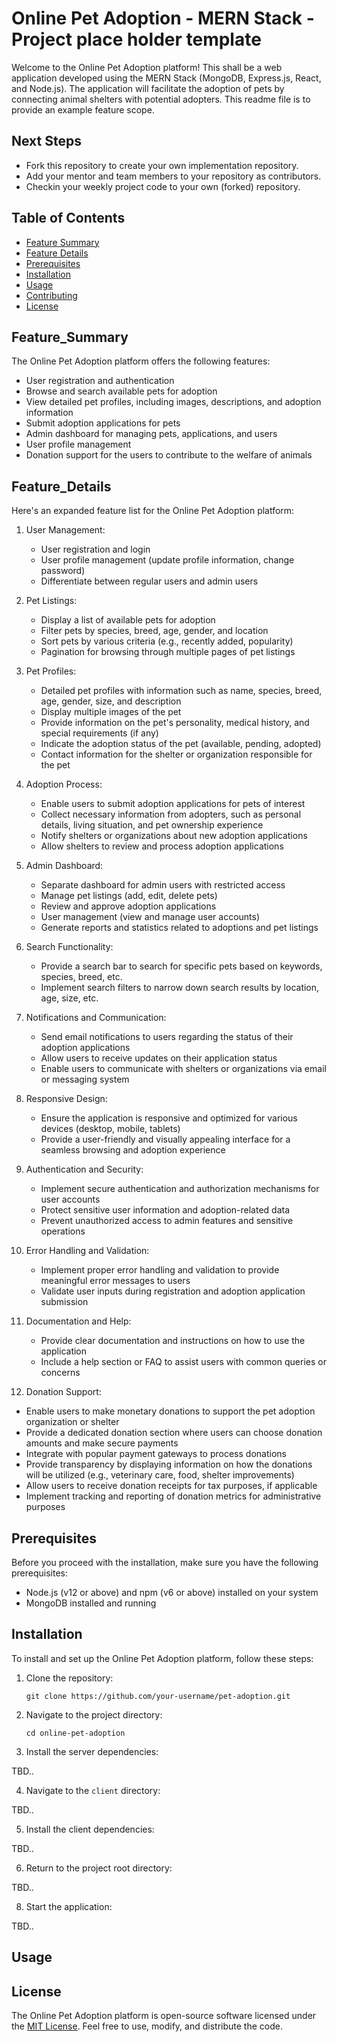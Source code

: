 # Online Pet Adoption - MERN Stack - Project place holder template

Welcome to the Online Pet Adoption platform! This shall be a web application developed using the MERN Stack (MongoDB, Express.js, React, and Node.js). The application will facilitate the adoption of pets by connecting animal shelters with potential adopters. This readme file is to provide an example feature scope.

## Next Steps

- Fork this repository to create your own implementation repository.
- Add your mentor and team members to your repository as contributors.
- Checkin your weekly project code to your own (forked) repository.

## Table of Contents

- [Feature Summary](#feature_summary)
- [Feature Details](#feature_details)
- [Prerequisites](#prerequisites)
- [Installation](#installation)
- [Usage](#usage)
- [Contributing](#contributing)
- [License](#license)

## Feature_Summary

The Online Pet Adoption platform offers the following features:

- User registration and authentication
- Browse and search available pets for adoption
- View detailed pet profiles, including images, descriptions, and adoption information
- Submit adoption applications for pets
- Admin dashboard for managing pets, applications, and users
- User profile management
- Donation support for the users to contribute to the welfare of animals

## Feature_Details

Here's an expanded feature list for the Online Pet Adoption platform:

1. User Management:
   - User registration and login
   - User profile management (update profile information, change password)
   - Differentiate between regular users and admin users

2. Pet Listings:
   - Display a list of available pets for adoption
   - Filter pets by species, breed, age, gender, and location
   - Sort pets by various criteria (e.g., recently added, popularity)
   - Pagination for browsing through multiple pages of pet listings

3. Pet Profiles:
   - Detailed pet profiles with information such as name, species, breed, age, gender, size, and description
   - Display multiple images of the pet
   - Provide information on the pet's personality, medical history, and special requirements (if any)
   - Indicate the adoption status of the pet (available, pending, adopted)
   - Contact information for the shelter or organization responsible for the pet

4. Adoption Process:
   - Enable users to submit adoption applications for pets of interest
   - Collect necessary information from adopters, such as personal details, living situation, and pet ownership experience
   - Notify shelters or organizations about new adoption applications
   - Allow shelters to review and process adoption applications

5. Admin Dashboard:
   - Separate dashboard for admin users with restricted access
   - Manage pet listings (add, edit, delete pets)
   - Review and approve adoption applications
   - User management (view and manage user accounts)
   - Generate reports and statistics related to adoptions and pet listings

6. Search Functionality:
   - Provide a search bar to search for specific pets based on keywords, species, breed, etc.
   - Implement search filters to narrow down search results by location, age, size, etc.

7. Notifications and Communication:
   - Send email notifications to users regarding the status of their adoption applications
   - Allow users to receive updates on their application status
   - Enable users to communicate with shelters or organizations via email or messaging system

8. Responsive Design:
   - Ensure the application is responsive and optimized for various devices (desktop, mobile, tablets)
   - Provide a user-friendly and visually appealing interface for a seamless browsing and adoption experience

9. Authentication and Security:
   - Implement secure authentication and authorization mechanisms for user accounts
   - Protect sensitive user information and adoption-related data
   - Prevent unauthorized access to admin features and sensitive operations

10. Error Handling and Validation:
    - Implement proper error handling and validation to provide meaningful error messages to users
    - Validate user inputs during registration and adoption application submission

11. Documentation and Help:
    - Provide clear documentation and instructions on how to use the application
    - Include a help section or FAQ to assist users with common queries or concerns

12. Donation Support:
   - Enable users to make monetary donations to support the pet adoption organization or shelter
   - Provide a dedicated donation section where users can choose donation amounts and make secure payments
   - Integrate with popular payment gateways to process donations
   - Provide transparency by displaying information on how the donations will be utilized (e.g., veterinary care, food, shelter improvements)
   - Allow users to receive donation receipts for tax purposes, if applicable
   - Implement tracking and reporting of donation metrics for administrative purposes

## Prerequisites

Before you proceed with the installation, make sure you have the following prerequisites:

- Node.js (v12 or above) and npm (v6 or above) installed on your system
- MongoDB installed and running


## Installation

To install and set up the Online Pet Adoption platform, follow these steps:

1. Clone the repository:

   ```shell
   git clone https://github.com/your-username/pet-adoption.git
   ```

2. Navigate to the project directory:

   ```shell
   cd online-pet-adoption
   ```

3. Install the server dependencies:

 TBD..
 
4. Navigate to the `client` directory:

 TBD..

5. Install the client dependencies:

 TBD..

6. Return to the project root directory:

 TBD..


8. Start the application:

 TBD..


## Usage



## License

The Online Pet Adoption platform is open-source software licensed under the [MIT License](LICENSE). Feel free to use, modify, and distribute the code.




